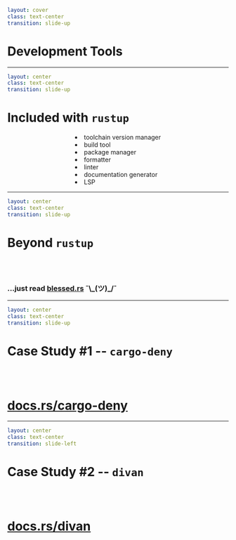 ```yaml
layout: cover
class: text-center
transition: slide-up
```

# Development Tools

---

```yaml
layout: center
class: text-center
transition: slide-up
```

# Included with `rustup`

<div style="display: flex">
  <div style="flex-grow: 1"></div>
  <div style="text-align: left">
    <li>toolchain version manager</li>
    <li>build tool</li>
    <li>package manager</li>
    <li>formatter</li>
    <li>linter</li>
    <li>documentation generator</li>
    <li>LSP</li>
  </div>
  <div style="flex-grow: 1"></div>
</div>

---

```yaml
layout: center
class: text-center
transition: slide-up
```

# Beyond `rustup`

<div style="height: 32px"></div>

### ...just read [blessed.rs](https://blessed.rs) ¯\\\_(ツ)\_/¯

---

```yaml
layout: center
class: text-center
transition: slide-up
```

# Case Study #1 -- `cargo-deny`

<div style="height: 32px"></div>

# [docs.rs/cargo-deny](https://docs.rs/cargo-deny/)

---

```yaml
layout: center
class: text-center
transition: slide-left
```

# Case Study #2 -- `divan`

<div style="height: 32px"></div>

# [docs.rs/divan](https://docs.rs/divan/)
